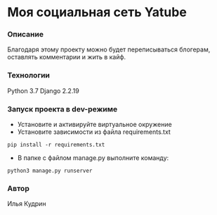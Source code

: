 # Моя социальная сеть Yatube
### Описание
Благодаря этому проекту можно будет переписываться блогерам, оставлять комментарии и жить в кайф.
### Технологии
Python 3.7
Django 2.2.19
### Запуск проекта в dev-режиме
- Установите и активируйте виртуальное окружение
- Установите зависимости из файла requirements.txt
```
pip install -r requirements.txt
``` 
- В папке с файлом manage.py выполните команду:
```
python3 manage.py runserver
```
### Автор
Илья Кудрин